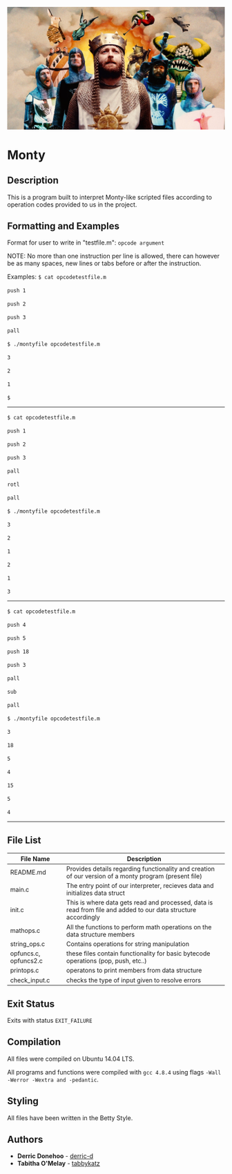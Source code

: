 ![on second thought, let's not go to camelot](https://github.com/tabbykatz/monty/blob/master/monty.jpg) <br>
# **Monty**


## Description
This is a program built to interpret Monty-like scripted files according to operation codes provided to us in the project.

## Formatting and Examples

Format for user to write in "testfile.m":
`opcode argument`

NOTE: No more than one instruction per line is allowed, there can however be as many spaces, new lines or tabs before or after the instruction.

Examples:
`$ cat opcodetestfile.m`

`push 1`

`push 2`

`push 3`

`pall`

`$ ./montyfile opcodetestfile.m`

`3`

`2`

`1`

`$`

---

`$ cat opcodetestfile.m`

`push 1`

`push 2`

`push 3`

`pall`

`rotl`

`pall`

`$ ./montyfile opcodetestfile.m`

`3`

`2`

`1`

`2`

`1`

`3`

---

`$ cat opcodetestfile.m`

`push 4`

`push 5`

`push 18`

`push 3`

`pall`

`sub`

`pall`

`$ ./montyfile opcodetestfile.m`

`3`

`18`

`5`

`4`

`15`

`5`

`4`

---
## File List

| File Name | Description |
| --- | --- |
| README.md | Provides details regarding functionality and creation of our version of a monty program (present file) |
| main.c | The entry point of our interpreter, recieves data and initializes data struct |
| init.c | This is where data gets read and processed, data is read from file and added to our data structure accordingly |
| mathops.c | All the functions to perform math operations on the data structure members |
| string\_ops.c | Contains operations for string manipulation |
| opfuncs.c, opfuncs2.c | these files contain functionality for basic bytecode operations (pop, push, etc..) |
| printops.c | operatons to print members from data structure |
| check\_input.c| checks the type of input given to resolve errors |

## Exit Status
Exits with status `EXIT_FAILURE`

## Compilation
All files were compiled on Ubuntu 14.04 LTS.

All programs and functions were compiled with `gcc 4.8.4` using flags `-Wall -Werror -Wextra and -pedantic`.

## Styling
All files have been written in the Betty Style.

## Authors
* **Derric Donehoo** - [derric-d](https://github.com/derric-d)
* **Tabitha O'Melay** - [tabbykatz](https://github.com/tabbykatz)
